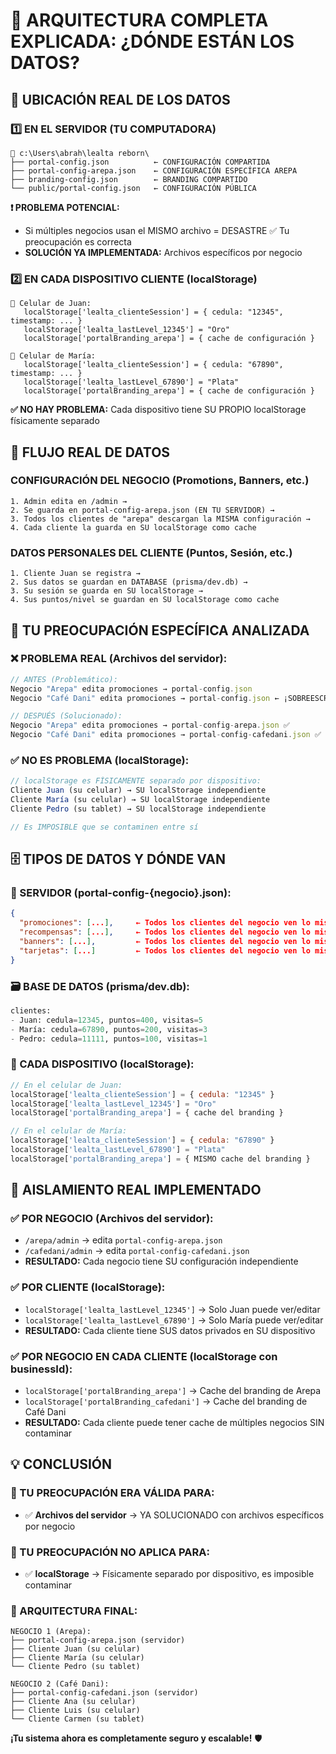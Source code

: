 # 🎯 ARQUITECTURA COMPLETA EXPLICADA: ¿DÓNDE ESTÁN LOS DATOS?

## 📍 **UBICACIÓN REAL DE LOS DATOS**

### **1️⃣ EN EL SERVIDOR (TU COMPUTADORA)**
```
📁 c:\Users\abrah\lealta reborn\
├── portal-config.json          ← CONFIGURACIÓN COMPARTIDA
├── portal-config-arepa.json    ← CONFIGURACIÓN ESPECÍFICA AREPA  
├── branding-config.json        ← BRANDING COMPARTIDO
└── public/portal-config.json   ← CONFIGURACIÓN PÚBLICA
```

**❗ PROBLEMA POTENCIAL:**
- Si múltiples negocios usan el MISMO archivo = DESASTRE ✅ Tu preocupación es correcta
- **SOLUCIÓN YA IMPLEMENTADA:** Archivos específicos por negocio

### **2️⃣ EN CADA DISPOSITIVO CLIENTE (localStorage)**
```
📱 Celular de Juan:
   localStorage['lealta_clienteSession'] = { cedula: "12345", timestamp: ... }
   localStorage['lealta_lastLevel_12345'] = "Oro"
   localStorage['portalBranding_arepa'] = { cache de configuración }

📱 Celular de María:  
   localStorage['lealta_clienteSession'] = { cedula: "67890", timestamp: ... }
   localStorage['lealta_lastLevel_67890'] = "Plata"
   localStorage['portalBranding_arepa'] = { cache de configuración }
```

**✅ NO HAY PROBLEMA:** Cada dispositivo tiene SU PROPIO localStorage físicamente separado

## 🔄 **FLUJO REAL DE DATOS**

### **CONFIGURACIÓN DEL NEGOCIO (Promotions, Banners, etc.)**
```
1. Admin edita en /admin → 
2. Se guarda en portal-config-arepa.json (EN TU SERVIDOR) →
3. Todos los clientes de "arepa" descargan la MISMA configuración →
4. Cada cliente la guarda en SU localStorage como cache
```

### **DATOS PERSONALES DEL CLIENTE (Puntos, Sesión, etc.)**
```
1. Cliente Juan se registra →
2. Sus datos se guardan en DATABASE (prisma/dev.db) →
3. Su sesión se guarda en SU localStorage →
4. Sus puntos/nivel se guardan en SU localStorage como cache
```

## 🎯 **TU PREOCUPACIÓN ESPECÍFICA ANALIZADA**

### **❌ PROBLEMA REAL (Archivos del servidor):**
```javascript
// ANTES (Problemático):
Negocio "Arepa" edita promociones → portal-config.json
Negocio "Café Dani" edita promociones → portal-config.json ← ¡SOBREESCRIBE!

// DESPUÉS (Solucionado):
Negocio "Arepa" edita promociones → portal-config-arepa.json ✅
Negocio "Café Dani" edita promociones → portal-config-cafedani.json ✅
```

### **✅ NO ES PROBLEMA (localStorage):**
```javascript
// localStorage es FÍSICAMENTE separado por dispositivo:
Cliente Juan (su celular) → SU localStorage independiente
Cliente María (su celular) → SU localStorage independiente
Cliente Pedro (su tablet) → SU localStorage independiente

// Es IMPOSIBLE que se contaminen entre sí
```

## 🗄️ **TIPOS DE DATOS Y DÓNDE VAN**

### **📁 SERVIDOR (portal-config-{negocio}.json):**
```json
{
  "promociones": [...],     ← Todos los clientes del negocio ven lo mismo
  "recompensas": [...],     ← Todos los clientes del negocio ven lo mismo  
  "banners": [...],         ← Todos los clientes del negocio ven lo mismo
  "tarjetas": [...]         ← Todos los clientes del negocio ven lo mismo
}
```

### **🗃️ BASE DE DATOS (prisma/dev.db):**
```sql
clientes:
- Juan: cedula=12345, puntos=400, visitas=5
- María: cedula=67890, puntos=200, visitas=3
- Pedro: cedula=11111, puntos=100, visitas=1
```

### **📱 CADA DISPOSITIVO (localStorage):**
```javascript
// En el celular de Juan:
localStorage['lealta_clienteSession'] = { cedula: "12345" }
localStorage['lealta_lastLevel_12345'] = "Oro"
localStorage['portalBranding_arepa'] = { cache del branding }

// En el celular de María:
localStorage['lealta_clienteSession'] = { cedula: "67890" }  
localStorage['lealta_lastLevel_67890'] = "Plata"
localStorage['portalBranding_arepa'] = { MISMO cache del branding }
```

## 🔐 **AISLAMIENTO REAL IMPLEMENTADO**

### **✅ POR NEGOCIO (Archivos del servidor):**
- `/arepa/admin` → edita `portal-config-arepa.json`
- `/cafedani/admin` → edita `portal-config-cafedani.json`
- **RESULTADO:** Cada negocio tiene SU configuración independiente

### **✅ POR CLIENTE (localStorage):**
- `localStorage['lealta_lastLevel_12345']` → Solo Juan puede ver/editar
- `localStorage['lealta_lastLevel_67890']` → Solo María puede ver/editar
- **RESULTADO:** Cada cliente tiene SUS datos privados en SU dispositivo

### **✅ POR NEGOCIO EN CADA CLIENTE (localStorage con businessId):**
- `localStorage['portalBranding_arepa']` → Cache del branding de Arepa
- `localStorage['portalBranding_cafedani']` → Cache del branding de Café Dani
- **RESULTADO:** Cada cliente puede tener cache de múltiples negocios SIN contaminar

## 💡 **CONCLUSIÓN**

### **🎯 TU PREOCUPACIÓN ERA VÁLIDA PARA:**
- ✅ **Archivos del servidor** → YA SOLUCIONADO con archivos específicos por negocio

### **🎯 TU PREOCUPACIÓN NO APLICA PARA:**
- ✅ **localStorage** → Físicamente separado por dispositivo, es imposible contaminar

### **🚀 ARQUITECTURA FINAL:**
```
NEGOCIO 1 (Arepa):
├── portal-config-arepa.json (servidor)
├── Cliente Juan (su celular)
├── Cliente María (su celular)
└── Cliente Pedro (su tablet)

NEGOCIO 2 (Café Dani):
├── portal-config-cafedani.json (servidor)  
├── Cliente Ana (su celular)
├── Cliente Luis (su celular)
└── Cliente Carmen (su tablet)
```

**¡Tu sistema ahora es completamente seguro y escalable!** 🛡️
